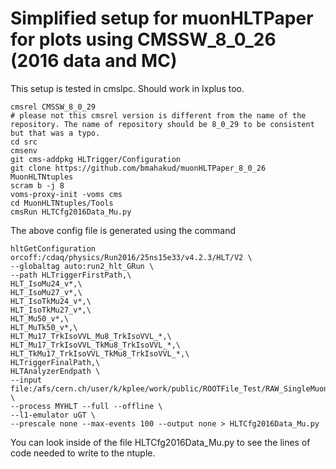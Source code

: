 # Simplified setup for muonHLTPaper for plots using CMSSW_8_0_26 (2016 data and MC)
This setup is tested in cmslpc. Should work in lxplus too. 

```
cmsrel CMSSW_8_0_29 
# please not this cmsrel version is different from the name of the repository. The name of repository should be 8_0_29 to be consistent but that was a typo. 
cd src
cmsenv
git cms-addpkg HLTrigger/Configuration
git clone https://github.com/bmahakud/muonHLTPaper_8_0_26 MuonHLTNtuples
scram b -j 8
voms-proxy-init -voms cms
cd MuonHLTNtuples/Tools
cmsRun HLTCfg2016Data_Mu.py
```
The above config file is generated using the command 

```
hltGetConfiguration orcoff:/cdaq/physics/Run2016/25ns15e33/v4.2.3/HLT/V2 \
--globaltag auto:run2_hlt_GRun \
--path HLTriggerFirstPath,\
HLT_IsoMu24_v*,\
HLT_IsoMu27_v*,\
HLT_IsoTkMu24_v*,\
HLT_IsoTkMu27_v*,\
HLT_Mu50_v*,\
HLT_MuTk50_v*,\
HLT_Mu17_TrkIsoVVL_Mu8_TrkIsoVVL_*,\
HLT_Mu17_TrkIsoVVL_TkMu8_TrkIsoVVL_*,\
HLT_TkMu17_TrkIsoVVL_TkMu8_TrkIsoVVL_*,\
HLTriggerFinalPath,\
HLTAnalyzerEndpath \
--input file:/afs/cern.ch/user/k/kplee/work/public/ROOTFile_Test/RAW_SingleMuon_Run2016H_Run284044.root \
--process MYHLT --full --offline \
--l1-emulator uGT \
--prescale none --max-events 100 --output none > HLTCfg2016Data_Mu.py
```

You can look inside of the file HLTCfg2016Data_Mu.py to see the lines of code needed to write to the ntuple.



